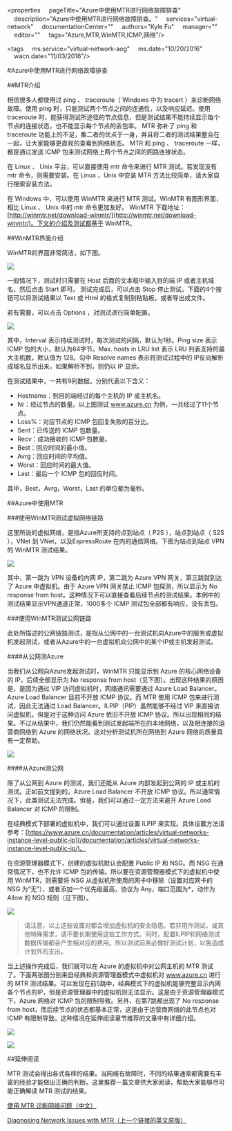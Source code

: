 <properties
    pageTitle="Azure中使用MTR进行网络故障排查"
    description="Azure中使用MTR进行网络故障排查。"
    services="virtual-network"
    documentationCenter=""
    authors="Kyle Fu"
    manager=""
    editor=""
    tags="Azure,MTR,WinMTR,ICMP,网络"/>

<tags
    ms.service="virtual-network-aog"
    ms.date="10/20/2016"
    wacn.date="11/03/2016"/>


#Azure中使用MTR进行网络故障排查

##MTR介绍

相信很多人都使用过 ping 、 traceroute（ Windows 中为 tracert ）来诊断网络故障。使用 ping 时，只能测试两个节点之间的连通性，以及响应延迟。使用 traceroute 时，能获得测试所途径的节点信息，但是测试结果不能持续显示每个节点的连接状态，也不能显示每个节点的丢包率。 MTR 弥补了 ping 和 traceroute 功能上的不足，集二者的优点于一身，并且将二者的测试结果整合在一起，让大家能够更直观的查看到网络状态。 MTR 和 ping 、 traceroute 一样，都是通过发送 ICMP 包来测试网络上两个节点之间的网路连接状态。

在 Linux 、 Unix 平台，可以直接使用 mtr 命令来进行 MTR 测试。若发现没有 mtr 命令，则需要安装。在 Linux 、Unix 中安装 MTR 方法比较简单，请大家自行搜索安装方法。 

在 Windows 中，可以使用 WinMTR 来进行 MTR 测试。WinMTR 有图形界面，相比 Linux 、 Unix 中的 mtr 命令更加友好。 WinMTR 下载地址：[http://winmtr.net/download-winmtr/](http://winmtr.net/download-winmtr/)。下文的介绍及测试都基于 WinMTR。

##WinMTR界面介绍

WinMTR的界面非常简洁，如下图。

![](./media/aog-virtual-network-troubleshoot-mtr/winmtr-overview.png)
 
一般情况下，测试时只需要在 Host 后面的文本框中输入目的端 IP 或者主机域名，然后点击 Start 即可。 测试完成后，可以点击 Stop 停止测试。下面的4个按钮可以将测试结果以 Text 或 Html 的格式复制到粘贴板，或者导出成文件。

若有需要，可以点击 Options ，对测试进行简单配置。
 
![](./media/aog-virtual-network-troubleshoot-mtr/options.png)

其中，Interval 表示持续测试时，每次测试的间隔，默认为1秒。Ping size 表示 ICMP 包的大小，默认为64字节。Max. hosts in LRU list 表示 LRU 列表支持的最大主机数，默认值为 128。勾中 Resolve names 表示将测试过程中的 IP反向解析成域名显示出来，如果解析不到，则仍以 IP 显示。

在测试结果中，一共有9列数据。分别代表以下含义：

- Hostname：到目的端经过的每个主机的 IP 或主机名。
-	Nr：经过节点的数量。以上图测试 www.azure.cn 为例，一共经过了11个节点。
-	Loss%：对应节点的 ICMP 包回复失败的百分比。
-	Sent：已传送的 ICMP 包数量。
-	Recv：成功接收的 ICMP 包数量。
-	Best：回应时间的最小值。
-	Avrg：回应时间的平均值。
-	Worst：回应时间的最大值。
-	Last：最后一个 ICMP 包的回应时间。

其中，Best，Avrg，Worst，Last 的单位都为毫秒。

##Azure中使用MTR

###使用WinMTR测试虚拟网络链路 

这里所说的虚拟网络，是指Azure所支持的点到站点（ P2S ），站点到站点（ S2S ），VNet 到 VNet，以及ExpressRoute 在内的通信网络。下图为站点到站点 VPN 的 WinMTR 测试结果。

![](./media/aog-virtual-network-troubleshoot-mtr/result-s2s.png)
 
其中，第一跳为 VPN 设备的内网 IP，第二跳为 Azure VPN 网关，第三跳就到达了 Azure 中虚拟机。由于 Azure VPN 网关禁止 ICMP 包探测，所以显示为 No response from host。这种情况下可以直接查看后续节点的测试结果。本例中的测试结果显示VPN通道正常，1000多个 ICMP 测试包全部都有响应，没有丢包。

###使用WinMTR测试公网链路

此处所描述的公网链路测试，是指从公网中的一台测试机向Azure中的服务或虚拟机发起测试，或者从Azure中的一台虚拟机向公网中的某个IP或主机发起测试。

####从公网测Azure

当我们从公网向Azure发起测试时，WinMTR 只能显示到 Azure 的核心网络设备的 IP，后续全部显示为 No response from host（见下图）。出现这种结果的原因是，是因为通过 VIP 访问虚拟机时，网络通讯需要通过 Azure Load Balancer。Azure Load Balancer 目前不开放 ICMP 协议。而 MTR 使用 ICMP 包来进行测试，因此无法通过 Load Balancer。ILPIP（PIP）虽然能够不经过 VIP 来直接访问虚拟机，但是对于这种访问 Azure 依旧不开放 ICMP 协议。所以出现相同的结果。不过从结果中，我们仍然能看到测试发起端所在的本地网络，以及相连接的运营商网络到 Azure 的网络状况。这对分析测试机所在网络到 Azure 网络的质量具有一定帮助。
 
![](./media/aog-virtual-network-troubleshoot-mtr/test-host.png)

####从Azure测公网

除了从公网到 Azure 的测试，我们还能从 Azure 内部发起到公网的 IP 或主机的测试。正如前文提到的，Azure Load Balancer 不开放 ICMP 协议。所以通常情况下，此类测试无法完成。但是，我们可以通过一定方法来避开 Azure Load Balancer 对 ICMP 的限制。

在经典模式下部署的虚拟机中，我们可以通过设置 ILPIP 来实现。具体设置方法请参考：[https://www.azure.cn/documentation/articles/virtual-networks-instance-level-public-ip](/documentation/articles/virtual-networks-instance-level-public-ip/)。

在资源管理器模式下，创建的虚拟机默认会配置 Public IP 和 NSG。而 NSG 在通常情况下，也不允许 ICMP 包的传输。所以要在资源管理器模式下的虚拟机中使用 WinMTR，则需要将 NSG 从虚拟机所使用的网卡中移除（设置对应网卡的 NSG 为“无”），或者添加一个优先级最高，协议为 Any，端口范围为*，动作为 Allow 的 NSG 规则（见下图）。

![](./media/aog-virtual-network-troubleshoot-mtr/portal-allow.png)
 
>请注意，以上这些设置对都会增加虚拟机的安全隐患。若非用作测试，或其他特殊需求，请不要长期使用这些工作方式。同时，配置ILPIP和网络测试数据传输都会产生相对应的费用。所以测试前务必做好测试计划，以免造成计划外的支出。

当上述操作完成后，我们就可以在 Azure 的虚拟机中对公网主机的 MTR 测试了。下面两张图分别来自经典和资源管理器模式中虚拟机对 www.azure.cn 进行的 MTR 测试结果。可以发现在前5跳中，经典模式下的虚拟机能够完整显示内网各个节点的IP，但是资源管理器中的虚拟机则无法显示。这是由于资源管理器模式下，Azure 网络对 ICMP 包的限制导致。另外，在第7跳都出现了 No response from host，而后续节点的状态都基本正常，这是由于运营商网络的此节点也对 ICMP 有限制导致。这种情况在延伸阅读章节推荐的文章中有详细介绍。

![](./media/aog-virtual-network-troubleshoot-mtr/host-azure-test.png)

![](./media/aog-virtual-network-troubleshoot-mtr/host-azure-test-page2.png)
 
 

##延伸阅读

MTR 测试会得出各式各样的结果。当网络有故障时，不同的结果通常都需要有丰富的经验才能做出正确的判断。这里推荐一篇文章供大家阅读，帮助大家能够尽可能正确解读 MTR 测试的结果。

[使用 MTR 诊断网络问题（中文）](http://www.tuicool.com/articles/emINv2v)

[Diagnosing Network Issues with MTR（上一个链接的英文原版）](https://www.linode.com/docs/networking/diagnostics/diagnosing-network-issues-with-mtr/)




